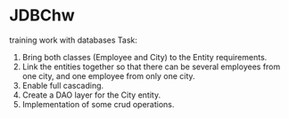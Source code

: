 # JDBChw
training work with databases
Task:
1. Bring both classes (Employee and City) to the Entity requirements.
2. Link the entities together so that there can be several employees from one city, and one employee from only one city.
3. Enable full cascading.
4. Create a DAO layer for the City entity.
5. Implementation of some crud operations.
